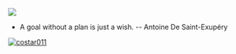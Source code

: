 <img src="https://capsule-render.vercel.app/api?type=slice&color=random&height=300&section=header&text=YR_GitHub&fontSize=70&fontColor=fff" />

- A goal without a plan is just a wish. -- Antoine De Saint-Exupéry

[![costar011](https://github-profile-trophy.vercel.app/?username=costar011&theme=onedark)](https://github.com/costar011)
